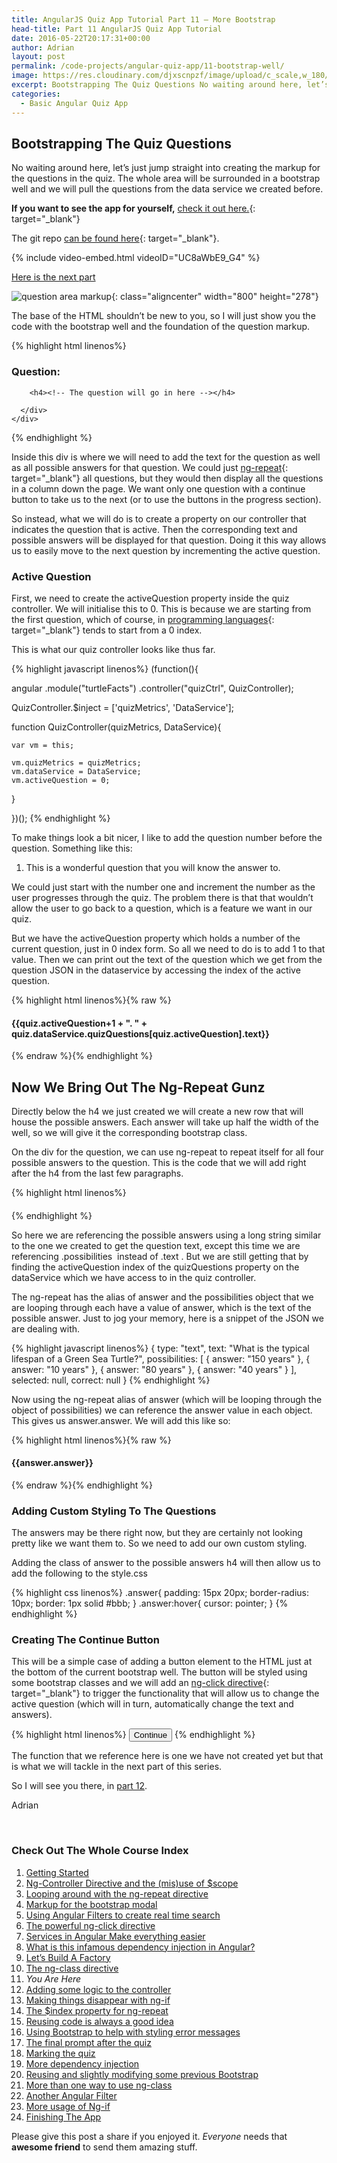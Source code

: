 ```yaml
---
title: AngularJS Quiz App Tutorial Part 11 – More Bootstrap
head-title: Part 11 AngularJS Quiz App Tutorial
date: 2016-05-22T20:17:31+00:00
author: Adrian
layout: post
permalink: /code-projects/angular-quiz-app/11-bootstrap-well/
image: https://res.cloudinary.com/djxscnpzf/image/upload/c_scale,w_180/v1463932326/Angular-quiz-part-11_jxnkd4.jpg
excerpt: Bootstrapping The Quiz Questions No waiting around here, let’s just jump straight into creating the markup for the questions in the quiz. The whole area will be surrounded in a bootstrap well and we will pull the questions from the …
categories:
  - Basic Angular Quiz App
---
```

## Bootstrapping The Quiz Questions

No waiting around here, let’s just jump straight into creating the markup for the questions in the quiz. The whole area will be surrounded in a bootstrap well and we will pull the questions from the data service we created before.

**If you want to see the app for yourself,** [check it out here.]({{site.url}}/turtlefacts){: target="_blank"}<!--_-->

The git repo [can be found here](https://github.com/adiman9/HungryTurtleFactQuiz){: target="_blank"}<!--_-->.

{% include video-embed.html videoID="UC8aWbE9_G4" %}

[Here is the next part](https://hungryturtlecode.com/code-projects/angular-quiz-app/12-controller-logic/)

![question area markup](https://res.cloudinary.com/djxscnpzf/image/upload/c_scale,w_800/v1464630050/quiz_question_area_z87xpz.jpg){: class="aligncenter" width="800" height="278"}

The base of the HTML shouldn’t be new to you, so I will just show you the code with the bootstrap well and the foundation of the question markup.

{% highlight html linenos%}
<div class="row">
  <h3>Question:</h3>
  <div class="well well-sm">
    <div class="row">
      <div class="col-xs-12">
        <!-- Question Area -->

        <h4><!-- The question will go in here --></h4>

      </div>
    </div>
  </div>
</div>
{% endhighlight %}

Inside this div is where we will need to add the text for the question as well as all possible answers for that question. We could just [ng-repeat](https://docs.angularjs.org/api/ng/directive/ngRepeat){: target="_blank"}<!--_--> all questions, but they would then display all the questions in a column down the page. We want only one question with a continue button to take us to the next (or to use the buttons in the progress section).

So instead, what we will do is to create a property on our controller that indicates the question that is active. Then the corresponding text and possible answers will be displayed for that question. Doing it this way allows us to easily move to the next question by incrementing the active question.

### Active Question

First, we need to create the activeQuestion property inside the quiz controller. We will initialise this to 0. This is because we are starting from the first question, which of course, in [programming languages](https://hungryturtlecode.com/best-programming-languages-to-learn-2016/){: target="_blank"}<!--_--> tends to start from a 0 index.

This is what our quiz controller looks like thus far.

{% highlight javascript linenos%}
(function(){

  angular
    .module("turtleFacts")
    .controller("quizCtrl", QuizController);

  QuizController.$inject = ['quizMetrics', 'DataService'];

  function QuizController(quizMetrics, DataService){

    var vm = this;

    vm.quizMetrics = quizMetrics; 
    vm.dataService = DataService;
    vm.activeQuestion = 0;

  }

})();
{% endhighlight %}

To make things look a bit nicer, I like to add the question number before the question. Something like this:

1. This is a wonderful question that you will know the answer to.

We could just start with the number one and increment the number as the user progresses through the quiz. The problem there is that that wouldn’t allow the user to go back to a question, which is a feature we want in our quiz.

But we have the activeQuestion property which holds a number of the current question, just in 0 index form. So all we need to do is to add 1 to that value. Then we can print out the text of the question which we get from the question JSON in the dataservice by accessing the index of the active question.

{% highlight html linenos%}{% raw %}
<h4>{{quiz.activeQuestion+1 + ". " + quiz.dataService.quizQuestions[quiz.activeQuestion].text}}</h4>
{% endraw %}{% endhighlight %}

## Now We Bring Out The Ng-Repeat Gunz

Directly below the h4 we just created we will create a new row that will house the possible answers. Each answer will take up half the width of the well, so we will give it the corresponding bootstrap class.

On the div for the question, we can use ng-repeat to repeat itself for all four possible answers to the question. This is the code that we will add right after the h4 from the last few paragraphs.

{% highlight html linenos%}
<div class="row">
  <div class="col-sm-6" 
    ng-repeat="answer in quiz.dataService.quizQuestions[quiz.activeQuestion].possibilities">
      <h4 class="answer">
        <!-- Possible answers go here -->
      </h4>
  </div>
</div>
{% endhighlight %}

So here we are referencing the possible answers using a long string similar to the one we created to get the question text, except this time we are referencing <span class="lang:default decode:true crayon-inline ">.possibilities</span>  instead of <span class="lang:default decode:true crayon-inline ">.text</span> . But we are still getting that by finding the activeQuestion index of the quizQuestions property on the dataService which we have access to in the quiz controller.

The ng-repeat has the alias of answer and the possibilities object that we are looping through each have a value of answer, which is the text of the possible answer. Just to jog your memory, here is a snippet of the JSON we are dealing with.

{% highlight javascript linenos%}
{
  type: "text",
  text: "What is the typical lifespan of a Green Sea Turtle?",
  possibilities: [
    {
      answer: "150 years"
    },
    {
      answer: "10 years"
    },
    {
      answer: "80 years"
    },
    {
      answer: "40 years"
    }
  ],
  selected: null,
  correct: null
}</pre>
{% endhighlight %}

Now using the ng-repeat alias of answer (which will be looping through the object of possibilities) we can reference the answer value in each object. This gives us answer.answer. We will add this like so:

{% highlight html linenos%}{% raw %}
<div class="row">
  <div class="col-sm-6" 
    ng-repeat="answer in quiz.dataService.quizQuestions[quiz.activeQuestion].possibilities">
      <h4 class="answer">
        {{answer.answer}}
      </h4>
  </div>
</div>
{% endraw %}{% endhighlight %}

### Adding Custom Styling To The Questions

The answers may be there right now, but they are certainly not looking pretty like we want them to. So we need to add our own custom styling.

Adding the class of answer to the possible answers h4 will then allow us to add the following to the style.css

{% highlight css linenos%}
.answer{
  padding: 15px 20px;
  border-radius: 10px;
  border: 1px solid #bbb;
}
.answer:hover{
  cursor: pointer;
}
{% endhighlight %}

### Creating The Continue Button

This will be a simple case of adding a button element to the HTML just at the bottom of the current bootstrap well. The button will be styled using some bootstrap classes and we will add an [ng-click directive](https://docs.angularjs.org/api/ng/directive/ngClick){: target="_blank"}<!--_--> to trigger the functionality that will allow us to change the active question (which will in turn, automatically change the text and answers).

{% highlight html linenos%}
<button class="btn btn-warning" ng-click="quiz.questionAnswered()">Continue</button>
{% endhighlight %}

The function that we reference here is one we have not created yet but that is what we will tackle in the next part of this series.

So I will see you there, in [part 12]({{site.url}}/code-projects/angular-quiz-app/12-controller-logic/).

Adrian

&nbsp;

### Check Out The Whole Course Index

1. [Getting Started]({{site.url}}/code-projects/1-build-angular-quiz-app-scratch/)
2. [Ng-Controller Directive and the (mis)use of $scope]({{site.url}}/code-projects/angular-quiz-app/2-ng-controller-scope/)
3. [Looping around with the ng-repeat directive]({{site.url}}/code-projects/angular-quiz-app/3-ng-repeat-directive/)
4. [Markup for the bootstrap modal]({{site.url}}/code-projects/angular-quiz-app/4-bootstrap-modal/)
5. [Using Angular Filters to create real time search]({{site.url}}/code-projects/angular-quiz-app/5-angular-filters/)
6. [The powerful ng-click directive]({{site.url}}/code-projects/angular-quiz-app/6-ng-click-directive/)
7. [Services in Angular Make everything easier]({{site.url}}/code-projects/angular-quiz-app/7-angular-services/)
8. [What is this infamous dependency injection in Angular?]({{site.url}}/code-projects/angular-quiz-app/8-dependency-injection/)
9. [Let&#8217;s Build A Factory]({{site.url}}/code-projects/angular-quiz-app/9-angular-factories/)
10. [The ng-class directive]({{site.url}}/code-projects/angular-quiz-app/10-ng-class/)
11. *You Are Here*
12. [Adding some logic to the controller]({{site.url}}/code-projects/angular-quiz-app/12-controller-logic/)
13. [Making things disappear with ng-if]({{site.url}}/code-projects/angular-quiz-app/13-ng-if/)
14. [The $index property for ng-repeat]({{site.url}}/code-projects/angular-quiz-app/14-index-for-ng-repeat/)
15. [Reusing code is always a good idea]({{site.url}}/code-projects/angular-quiz-app/15-reusing-code/)
16. [Using Bootstrap to help with styling error messages]({{site.url}}/code-projects/angular-quiz-app/16-bootstrap-alerts/)
17. [The final prompt after the quiz]({{site.url}}/code-projects/angular-quiz-app/17-final-prompt/)
18. [Marking the quiz]({{site.url}}/code-projects/angular-quiz-app/18-marking-the-quiz/)
19. [More dependency injection]({{site.url}}/code-projects/angular-quiz-app/19-angular-dependency-injection/)
20. [Reusing and slightly modifying some previous Bootstrap]({{site.url}}/code-projects/angular-quiz-app/20-familiar-bootstrap/)
21. [More than one way to use ng-class]({{site.url}}/code-projects/angular-quiz-app/21-function-with-ng-class/)
22. [Another Angular Filter]({{site.url}}/code-projects/angular-quiz-app/22-angular-number-filter/)
23. [More usage of Ng-if]({{site.url}}/code-projects/angular-quiz-app/23-angular-ng-if/)
24. [Finishing The App]({{site.url}}/code-projects/angular-quiz-app/24-finished-angular-project/)



Please give this post a share if you enjoyed it. _Everyone_ needs that **awesome friend** to send them amazing stuff.
